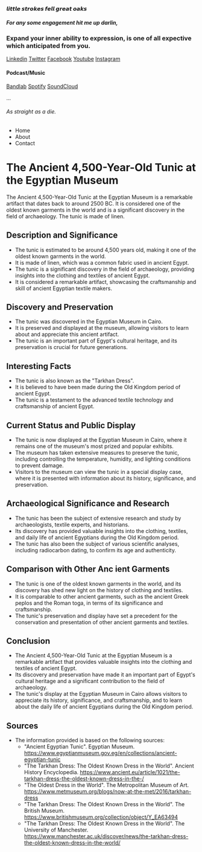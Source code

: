 **𝙡𝙞𝙩𝙩𝙡𝙚 𝙨𝙩𝙧𝙤𝙠𝙚𝙨 𝙛𝙚𝙡𝙡 𝙜𝙧𝙚𝙖𝙩 𝙤𝙖𝙠𝙨**

##### For any some engagement hit me up darlin, 

### Expand your inner ability to expression, is one of all expective which anticipated from you. 

[Linkedin](https://www.linkedin.com/in/aejalov) [Twitter](https://www.twitter.com/aejalov) [Facebook](https://www.facebook.com/aejalov) [Youtube](https://www.youtube.com/@aejalov) [Instagram](https://www.instagram.com/aejalov)


#### Podcast/Music


[Bandlab](https://www.bandlab.com/aejalov)
[Spotify](https://open.spotify.com/user/icujon3lwnhm995g0x0hrt7ea?si=U_NAdJhjTYyY1ubiG2V0wQ)
[SoundCloud](https://on.soundcloud.com/wuChZ)

...





###### As straight as a die.





<head></head>
<body>
 <ul>
  <li>Home</li>
  <li>About</li>
  <li>Contact</li>
 </ul>
</body>

# The Ancient 4,500-Year-Old Tunic at the Egyptian Museum

The Ancient 4,500-Year-Old Tunic at the Egyptian Museum is a remarkable artifact that dates back to around 2500 BC. It is considered one of the oldest known garments in the world and is a significant discovery in the field of archaeology. The tunic is made of linen.

## Description and Significance

* The tunic is estimated to be around 4,500 years old, making it one of the oldest known garments in the world.
* It is made of linen, which was a common fabric used in ancient Egypt.
* The tunic is a significant discovery in the field of archaeology, providing insights into the clothing and textiles of ancient Egypt.
* It is considered a remarkable artifact, showcasing the craftsmanship and skill of ancient Egyptian textile makers.

## Discovery and Preservation

* The tunic was discovered in the Egyptian Museum in Cairo.
* It is preserved and displayed at the museum, allowing visitors to learn about and appreciate this ancient artifact.
* The tunic is an important part of Egypt's cultural heritage, and its preservation is crucial for future generations.

## Interesting Facts

* The tunic is also known as the "Tarkhan Dress".
* It is believed to have been made during the Old Kingdom period of ancient Egypt.
* The tunic is a testament to the advanced textile technology and craftsmanship of ancient Egypt.

## Current Status and Public Display

* The tunic is now displayed at the Egyptian Museum in Cairo, where it remains one of the museum's most prized and popular exhibits.
* The museum has taken extensive measures to preserve the tunic, including controlling the temperature, humidity, and lighting conditions to prevent damage.
* Visitors to the museum can view the tunic in a special display case, where it is presented with information about its history, significance, and preservation.

## Archaeological Significance and Research

* The tunic has been the subject of extensive research and study by archaeologists, textile experts, and historians.
* Its discovery has provided valuable insights into the clothing, textiles, and daily life of ancient Egyptians during the Old Kingdom period.
* The tunic has also been the subject of various scientific analyses, including radiocarbon dating, to confirm its age and authenticity.

## Comparison with Other Anc ient Garments

* The tunic is one of the oldest known garments in the world, and its discovery has shed new light on the history of clothing and textiles.
* It is comparable to other ancient garments, such as the ancient Greek peplos and the Roman toga, in terms of its significance and craftsmanship.
* The tunic's preservation and display have set a precedent for the conservation and presentation of other ancient garments and textiles.

## Conclusion

* The Ancient 4,500-Year-Old Tunic at the Egyptian Museum is a remarkable artifact that provides valuable insights into the clothing and textiles of ancient Egypt.
* Its discovery and preservation have made it an important part of Egypt's cultural heritage and a significant contribution to the field of archaeology.
* The tunic's display at the Egyptian Museum in Cairo allows visitors to appreciate its history, significance, and craftsmanship, and to learn about the daily life of ancient Egyptians during the Old Kingdom period.

## Sources

* The information provided is based on the following sources:
	+ "Ancient Egyptian Tunic". Egyptian Museum. <https://www.egyptianmuseum.gov.eg/en/collections/ancient-egyptian-tunic>
	+ "The Tarkhan Dress: The Oldest Known Dress in the World". Ancient History Encyclopedia. <https://www.ancient.eu/article/1021/the-tarkhan-dress-the-oldest-known-dress-in-the-/>
	+ "The Oldest Dress in the World". The Metropolitan Museum of Art. <https://www.metmuseum.org/blogs/now-at-the-met/2016/tarkhan-dress>
	+ "The Tarkhan Dress: The Oldest Known Dress in the World". The British Museum. <https://www.britishmuseum.org/collection/object/Y_EA63494>
	+ "The Tarkhan Dress: The Oldest Known Dress in the World". The University of Manchester. <https://www.manchester.ac.uk/discover/news/the-tarkhan-dress-the-oldest-known-dress-in-the-world/>